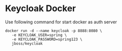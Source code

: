 # Keycloak Docker

Use following command for start docker as auth server

```docker
docker run -d --name keycloak -p 8888:8080 \
   -e KEYCLOAK_USER=spring \
   -e KEYCLOAK_PASSWORD=spring123 \
   jboss/keycloak
```
